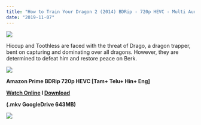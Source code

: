 ```yaml
---
title: "How to Train Your Dragon 2 (2014) BDRip - 720p HEVC - Multi Aud [Tamil+ Telugu+ Hindi+ Eng] - x264 - 600MB"
date: "2019-11-07"
---
```


[![](https://1.bp.blogspot.com/-k0NpnA-gKl4/XZScut4me2I/AAAAAAAAAzE/txte1P8KxdUY5kWpQab2Pa7qFwIhYcRdQCLcBGAsYHQ/s1600/dragon2-movie-poster.jpg)](https://1.bp.blogspot.com/-k0NpnA-gKl4/XZScut4me2I/AAAAAAAAAzE/txte1P8KxdUY5kWpQab2Pa7qFwIhYcRdQCLcBGAsYHQ/s1600/dragon2-movie-poster.jpg)

Hiccup and Toothless are faced with the threat of Drago, a dragon trapper, bent on capturing and dominating over all dragons. However, they are determined to defeat him and restore peace on Berk.

[![](https://1.bp.blogspot.com/-fai1ZuUwnbA/XIjy2aT4irI/AAAAAAAAANw/WFW0YRK47_8GLAt3pPBSzBk0GJA6Mk5fgCPcBGAYYCw/s1600/torrborder.gif)](https://1.bp.blogspot.com/-fai1ZuUwnbA/XIjy2aT4irI/AAAAAAAAANw/WFW0YRK47_8GLAt3pPBSzBk0GJA6Mk5fgCPcBGAYYCw/s1600/torrborder.gif)

**Amazon Prime BDRip 720p HEVC \[Tam+ Telu+ Hin+ Eng\]**

**[Watch Online](https://toonnetworktamilvideos.blogspot.com/p/how-to-train-your-dragon-2-2014.html) I [Download](https://drive.google.com/file/d/1a8rZloOnfdrSB_QALeAFu_KuzZ0KZ01p/view)**

**(.mkv GoogleDrive 643MB)**

[![](https://1.bp.blogspot.com/-fai1ZuUwnbA/XIjy2aT4irI/AAAAAAAAANw/WFW0YRK47_8GLAt3pPBSzBk0GJA6Mk5fgCPcBGAYYCw/s1600/torrborder.gif)](https://1.bp.blogspot.com/-fai1ZuUwnbA/XIjy2aT4irI/AAAAAAAAANw/WFW0YRK47_8GLAt3pPBSzBk0GJA6Mk5fgCPcBGAYYCw/s1600/torrborder.gif)
